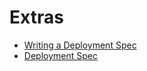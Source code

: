 # Extras

- [Writing a Deployment Spec](https://kubernetes.io/docs/concepts/workloads/controllers/deployment/#writing-a-deployment-spec)
- [Deployment Spec](https://kubernetes.io/docs/reference/generated/kubernetes-api/v1.26/#deployment-v1-apps)
